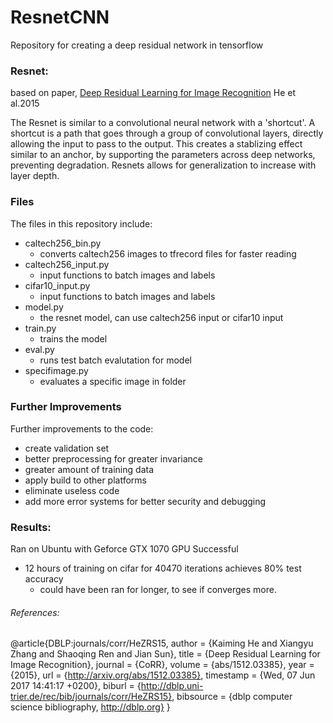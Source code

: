 # ResnetCNN
Repository for creating a deep residual network in tensorflow

### Resnet:
based on paper, [Deep Residual Learning for Image Recognition](https://arxiv.org/pdf/1512.03385.pdf) He et al.2015

The Resnet is similar to a convolutional neural network with a 'shortcut'. A shortcut is a path that goes through a group of convolutional layers, directly allowing the input to pass to the output. This creates a stablizing effect similar to an anchor, by supporting the parameters across deep networks, preventing degradation. Resnets allows for generalization to increase with layer depth.

### Files
The files in this repository include:
- caltech256_bin.py 
	- converts caltech256 images to tfrecord files for faster reading
- caltech256_input.py
	- input functions to batch images and labels
- cifar10_input.py
	- input functions to batch images and labels
- model.py
	- the resnet model, can use caltech256 input or cifar10 input
- train.py
	- trains the model
- eval.py
	- runs test batch evalutation for model
- specifimage.py
	- evaluates a specific image in folder

### Further Improvements
Further improvements to the code:
- create validation set
- better preprocessing for greater invariance 
- greater amount of training data
- apply build to other platforms
- eliminate useless code
- add more error systems for better security and debugging

### Results:
Ran on Ubuntu with Geforce GTX 1070 GPU
Successful
- 12 hours of training on cifar for 40470 iterations achieves 80% test accuracy
	- could have been ran for longer, to see if converges more.

###### References:
@article{DBLP:journals/corr/HeZRS15,
  author    = {Kaiming He and
               Xiangyu Zhang and
               Shaoqing Ren and
               Jian Sun},
  title     = {Deep Residual Learning for Image Recognition},
  journal   = {CoRR},
  volume    = {abs/1512.03385},
  year      = {2015},
  url       = {http://arxiv.org/abs/1512.03385},
  timestamp = {Wed, 07 Jun 2017 14:41:17 +0200},
  biburl    = {http://dblp.uni-trier.de/rec/bib/journals/corr/HeZRS15},
  bibsource = {dblp computer science bibliography, http://dblp.org}
}
